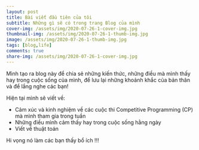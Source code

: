 ```yaml
---
layout: post
title: Bài viết đầu tiên của tôi
subtitle: Những gì sẽ có trong trang Blog của mình
cover-img: /assets/img/2020-07-26-1-cover-img.jpg
thumbnail-img: /assets/img/2020-07-26-1-thumb-img.jpg
image: /assets/img/2020-07-26-1-thumb-img.jpg
tags: [blog,life]
comments: true
share-img: /assets/img/2020-07-26-1-cover-img.jpg
---
```


Mình tạo ra blog này để chia sẻ những kiến thức, những điều mà mình thấy hay trong cuộc sống của mình, để lưu lại những khoảnh khắc của bản thân và để lắng nghe các bạn!

Hiện tại mình sẽ viết về:
- Cảm xúc và kinh nghiệm về các cuộc thi Competitive Programming (CP) mà mình tham gia trong tuần
- Những điều mình cảm thấy hay trong cuộc sống hằng ngày
- Viết về thuật toán

Hi vọng nó làm các bạn thấy bổ ích !!!


